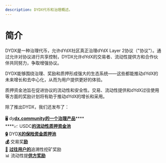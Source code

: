 ```yaml
---
description: DYDX代币和治理概述。
---
```


# 简介

DYDX是一种治理代币，允许dYdX社区真正治理dYdX Layer 2协议（"协议"）。通过允许对协议进行共享控制，DYDX允许dYdX的交易者、流动性提供方和合作伙伴共同努力，争取增强协议。

DYDX能够围绕治理、奖励和质押形成强大的生态系统——这些都能推动dYdX的未来增长和去中心化，从而为用户提供更好的体验。

质押资金池旨在促进协议的流动性和安全性。交易、流动性提供和dYdX过往使用等方面的奖励计划将有助于推动dYdX的增长和采用。

除了推出DYDX，我们还发布了：\
\
🖥️ dy[**dx.community的一个治理产品**](https://dydx.community)****\
****📈 USDC[**的流动性质押资金池** \
**🔒**](staking-pools/liquidity-staking-pool.md) DYD[**X的保险资金质押池**\
**💰**](staking-pools/safety-staking-pool.md) 交易奖[**励**\
**💸**](rewards/trading-rewards.md) [**过往用户的**](rewards/retroactive-mining-rewards.md)追溯性挖矿奖励\
📊 流动性提[**供方奖励**](rewards/liquidity-provider-rewards.md)
